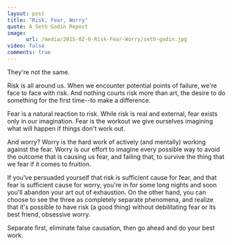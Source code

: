 ```yaml
---
layout: post
title: "Risk, Fear, Worry"
quote: A Seth Godin Repost
image:
      url: /media/2015-02-6-Risk-Fear-Worry/seth-godin.jpg
video: false
comments: true
---
```


They're not the same.

Risk is all around us. When we encounter potential points of failure, we're face to face with risk. And nothing courts risk more than art, the desire to do something for the first time--to make a difference.

Fear is a natural reaction to risk. While risk is real and external, fear exists only in our imagination. Fear is the workout we give ourselves imagining what will happen if things don't work out.

And worry? Worry is the hard work of actively (and mentally) working against the fear. Worry is our effort to imagine every possible way to avoid the outcome that is causing us fear, and failing that, to survive the thing that we fear if it comes to fruition.

If you've persuaded yourself that risk is sufficient cause for fear, and that fear is sufficient cause for worry, you're in for some long nights and soon you'll abandon your art out of exhaustion. On the other hand, you can choose to see the three as completely separate phenomena, and realize that it's possible to have risk (a good thing) without debilitating fear or its best friend, obsessive worry.

Separate first, eliminate false causation, then go ahead and do your best work.